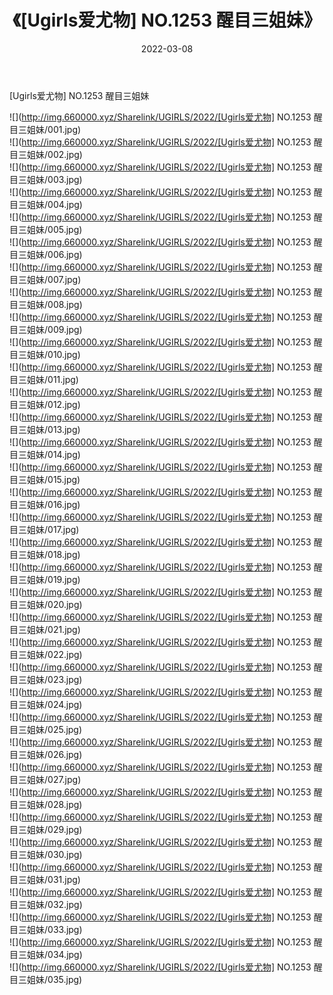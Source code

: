 ﻿---
layout: post
title:  《[Ugirls爱尤物] NO.1253 醒目三姐妹》
date:   2022-03-08
img: http://img.660000.xyz/Sharelink/UGIRLS/2022/[Ugirls爱尤物] NO.1253 醒目三姐妹/000.jpg
categories: [美女, 清纯, 唯美]
---

[Ugirls爱尤物] NO.1253 醒目三姐妹

 ![](http://img.660000.xyz/Sharelink/UGIRLS/2022/[Ugirls爱尤物] NO.1253 醒目三姐妹/001.jpg) <br>![](http://img.660000.xyz/Sharelink/UGIRLS/2022/[Ugirls爱尤物] NO.1253 醒目三姐妹/002.jpg) <br>![](http://img.660000.xyz/Sharelink/UGIRLS/2022/[Ugirls爱尤物] NO.1253 醒目三姐妹/003.jpg) <br>![](http://img.660000.xyz/Sharelink/UGIRLS/2022/[Ugirls爱尤物] NO.1253 醒目三姐妹/004.jpg) <br>![](http://img.660000.xyz/Sharelink/UGIRLS/2022/[Ugirls爱尤物] NO.1253 醒目三姐妹/005.jpg) <br>![](http://img.660000.xyz/Sharelink/UGIRLS/2022/[Ugirls爱尤物] NO.1253 醒目三姐妹/006.jpg) <br>![](http://img.660000.xyz/Sharelink/UGIRLS/2022/[Ugirls爱尤物] NO.1253 醒目三姐妹/007.jpg) <br>![](http://img.660000.xyz/Sharelink/UGIRLS/2022/[Ugirls爱尤物] NO.1253 醒目三姐妹/008.jpg) <br>![](http://img.660000.xyz/Sharelink/UGIRLS/2022/[Ugirls爱尤物] NO.1253 醒目三姐妹/009.jpg) <br>![](http://img.660000.xyz/Sharelink/UGIRLS/2022/[Ugirls爱尤物] NO.1253 醒目三姐妹/010.jpg) <br>![](http://img.660000.xyz/Sharelink/UGIRLS/2022/[Ugirls爱尤物] NO.1253 醒目三姐妹/011.jpg) <br>![](http://img.660000.xyz/Sharelink/UGIRLS/2022/[Ugirls爱尤物] NO.1253 醒目三姐妹/012.jpg) <br>![](http://img.660000.xyz/Sharelink/UGIRLS/2022/[Ugirls爱尤物] NO.1253 醒目三姐妹/013.jpg) <br>![](http://img.660000.xyz/Sharelink/UGIRLS/2022/[Ugirls爱尤物] NO.1253 醒目三姐妹/014.jpg) <br>![](http://img.660000.xyz/Sharelink/UGIRLS/2022/[Ugirls爱尤物] NO.1253 醒目三姐妹/015.jpg) <br>![](http://img.660000.xyz/Sharelink/UGIRLS/2022/[Ugirls爱尤物] NO.1253 醒目三姐妹/016.jpg) <br>![](http://img.660000.xyz/Sharelink/UGIRLS/2022/[Ugirls爱尤物] NO.1253 醒目三姐妹/017.jpg) <br>![](http://img.660000.xyz/Sharelink/UGIRLS/2022/[Ugirls爱尤物] NO.1253 醒目三姐妹/018.jpg) <br>![](http://img.660000.xyz/Sharelink/UGIRLS/2022/[Ugirls爱尤物] NO.1253 醒目三姐妹/019.jpg) <br>![](http://img.660000.xyz/Sharelink/UGIRLS/2022/[Ugirls爱尤物] NO.1253 醒目三姐妹/020.jpg) <br>![](http://img.660000.xyz/Sharelink/UGIRLS/2022/[Ugirls爱尤物] NO.1253 醒目三姐妹/021.jpg) <br>![](http://img.660000.xyz/Sharelink/UGIRLS/2022/[Ugirls爱尤物] NO.1253 醒目三姐妹/022.jpg) <br>![](http://img.660000.xyz/Sharelink/UGIRLS/2022/[Ugirls爱尤物] NO.1253 醒目三姐妹/023.jpg) <br>![](http://img.660000.xyz/Sharelink/UGIRLS/2022/[Ugirls爱尤物] NO.1253 醒目三姐妹/024.jpg) <br>![](http://img.660000.xyz/Sharelink/UGIRLS/2022/[Ugirls爱尤物] NO.1253 醒目三姐妹/025.jpg) <br>![](http://img.660000.xyz/Sharelink/UGIRLS/2022/[Ugirls爱尤物] NO.1253 醒目三姐妹/026.jpg) <br>![](http://img.660000.xyz/Sharelink/UGIRLS/2022/[Ugirls爱尤物] NO.1253 醒目三姐妹/027.jpg) <br>![](http://img.660000.xyz/Sharelink/UGIRLS/2022/[Ugirls爱尤物] NO.1253 醒目三姐妹/028.jpg) <br>![](http://img.660000.xyz/Sharelink/UGIRLS/2022/[Ugirls爱尤物] NO.1253 醒目三姐妹/029.jpg) <br>![](http://img.660000.xyz/Sharelink/UGIRLS/2022/[Ugirls爱尤物] NO.1253 醒目三姐妹/030.jpg) <br>![](http://img.660000.xyz/Sharelink/UGIRLS/2022/[Ugirls爱尤物] NO.1253 醒目三姐妹/031.jpg) <br>![](http://img.660000.xyz/Sharelink/UGIRLS/2022/[Ugirls爱尤物] NO.1253 醒目三姐妹/032.jpg) <br>![](http://img.660000.xyz/Sharelink/UGIRLS/2022/[Ugirls爱尤物] NO.1253 醒目三姐妹/033.jpg) <br>![](http://img.660000.xyz/Sharelink/UGIRLS/2022/[Ugirls爱尤物] NO.1253 醒目三姐妹/034.jpg) <br>![](http://img.660000.xyz/Sharelink/UGIRLS/2022/[Ugirls爱尤物] NO.1253 醒目三姐妹/035.jpg) <br>